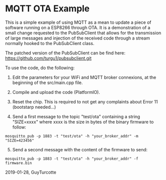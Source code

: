 # MQTT OTA Example

This is a simple example of using MQTT as a mean to update a piece of software running on a ESP8266 through OTA. It is a demonstration of a small change requested to the PubSubClient that allows for the transmission of large messages and injection of the received code through a stream normally hooked to the PubSubClient class.

The patched version of the PubSubClient can be find here: https://github.com/turgu1/pubsubclient.git

To use the code, do the following:

1. Edit the parameters for your WiFi and MQTT broker connexions, at the beginning of the src/main.cpp file.

2. Compile and upload the code (PlatformIO).

3. Reset the chip. This is required to not get any complaints about Error 11 (bootstarp needed...)

4. Send a first message to the topic "test/ota" containing a string "SIZE=xxxx"  where xxxx is the size in bytes of the binary firmware to follow:

```
mosquitto_pub -p 1883 -t "test/ota" -h "your_broker_addr" -m "SIZE=423456"
```

5. Send a second message with the content of the firmware to send:

```
mosquitto_pub -p 1883 -t "test/ota" -h "your_broker_addr" -f firmware.bin
```


2019-01-28, GuyTurcotte

